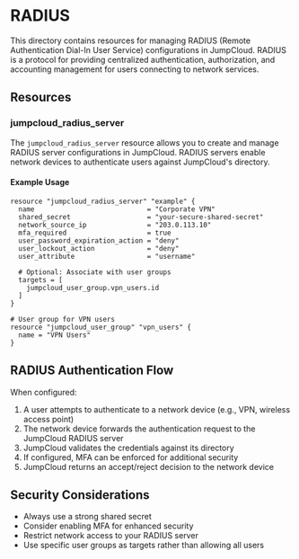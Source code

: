 # RADIUS

This directory contains resources for managing RADIUS (Remote Authentication Dial-In User Service) configurations in JumpCloud. RADIUS is a protocol for providing centralized authentication, authorization, and accounting management for users connecting to network services.

## Resources

### jumpcloud_radius_server

The `jumpcloud_radius_server` resource allows you to create and manage RADIUS server configurations in JumpCloud. RADIUS servers enable network devices to authenticate users against JumpCloud's directory.

#### Example Usage

```hcl
resource "jumpcloud_radius_server" "example" {
  name                            = "Corporate VPN"
  shared_secret                   = "your-secure-shared-secret"
  network_source_ip               = "203.0.113.10"
  mfa_required                    = true
  user_password_expiration_action = "deny"
  user_lockout_action             = "deny"
  user_attribute                  = "username"
  
  # Optional: Associate with user groups
  targets = [
    jumpcloud_user_group.vpn_users.id
  ]
}

# User group for VPN users
resource "jumpcloud_user_group" "vpn_users" {
  name = "VPN Users"
}
```

## RADIUS Authentication Flow

When configured:

1. A user attempts to authenticate to a network device (e.g., VPN, wireless access point)
2. The network device forwards the authentication request to the JumpCloud RADIUS server
3. JumpCloud validates the credentials against its directory
4. If configured, MFA can be enforced for additional security
5. JumpCloud returns an accept/reject decision to the network device

## Security Considerations

- Always use a strong shared secret
- Consider enabling MFA for enhanced security
- Restrict network access to your RADIUS server
- Use specific user groups as targets rather than allowing all users 